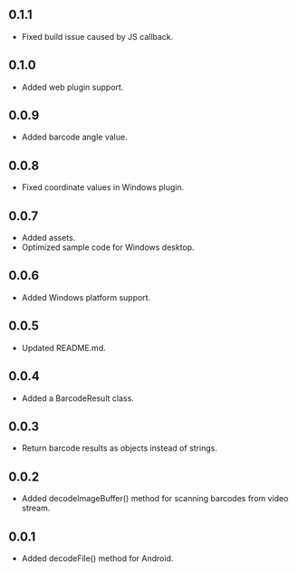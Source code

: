 ## 0.1.1
* Fixed build issue caused by JS callback.

## 0.1.0
* Added web plugin support.

## 0.0.9
* Added barcode angle value.

## 0.0.8
* Fixed coordinate values in Windows plugin.

## 0.0.7
* Added assets.
* Optimized sample code for Windows desktop.

## 0.0.6
* Added Windows platform support.

## 0.0.5
* Updated README.md.

## 0.0.4
* Added a BarcodeResult class.

## 0.0.3
* Return barcode results as objects instead of strings.

## 0.0.2
* Added decodeImageBuffer() method for scanning barcodes from video stream.

## 0.0.1

* Added decodeFile() method for Android.
